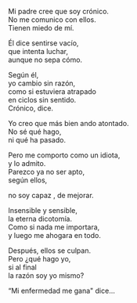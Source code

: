 
Mi padre cree que soy crónico.  
No me comunico con ellos.  
Tienen miedo de mí.

Él dice sentirse vacío,  
que intenta luchar,  
aunque no sepa cómo.

Según él,  
yo cambio sin razón,  
como si estuviera atrapado  
en ciclos sin sentido.  
Crónico, dice.

Yo creo que más bien ando atontado.  
No sé qué hago,  
ni qué ha pasado.

Pero me comporto como un idiota,  
y lo admito.  
Parezco ya no ser apto,  
según ellos,

no soy capaz , de mejorar.

Insensible y sensible,  
la eterna dicotomía.  
Como si nada me importara,  
y luego me ahogara en todo.

Después, ellos se culpan.  
Pero ¿qué hago yo,  
si al final  
la razón soy yo mismo?

“Mi enfermedad me gana" dice…
